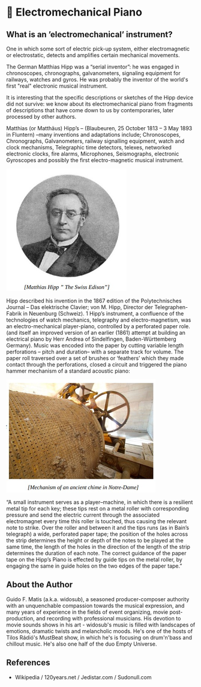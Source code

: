 # 🎹 Electromechanical Piano

## What is an ’electromechanical’ instrument?

One in which some sort of electric pick-up system, either electromagnetic or electrostatic,
detects and amplifies certain mechanical movements. 

The German Matthias Hipp was a “serial inventor”: he was engaged in chronoscopes, chronographs, 
galvanometers, signaling equipment for railways, watches and gyros. He was probably the inventor of the world's 
first "real" electronic musical instrument.

It is interesting that the specific descriptions or sketches of the Hipp device did not survive: we know about its 
electromechanical piano from fragments of descriptions that have come down to us by contemporaries, later 
processed by other authors.

Matthias (or Matthäus) Hipp’s – (Blaubeuren, 25 October 1813 – 3
May 1893 in Fluntern) –many inventions and adaptations include;
Chronoscopes, Chronographs, Galvanometers, railway signalling
equipment, watch and clock mechanisms, Telegraphic time detectors,
telexes, networked electronic clocks, fire alarms, Microphones,
Seismographs, electronic Gyroscopes and possibly the first electro-magnetic musical instrument.

![img_1](_static/images/electromechanical_piano/img_1.jpg)

Hipp described his invention in the 1867 edition of the 
Polytechnisches Journal – Das elektrische Clavier; von M. Hipp,
Director der Telegraphen-Fabrik in Neuenburg (Schweiz). 1 Hipp’s
instrument, a confluence of the technologies of watch mechanics,
telegraphy and electro-magnetism, was an electro-mechanical player-piano, controlled by a perforated paper role. (and itself an improved
version of an earlier (1861) attempt at building an electrical piano by Herr Andrea of Sindelfingen, Baden-Württemberg Germany). 
Music was encoded into the paper by cutting variable length perforations – pitch and duration– with a separate 
track for volume. The paper roll traversed over a set of brushes or ‘feathers’ which they made contact through the 
perforations, closed a circuit and triggered the piano hammer mechanism of a standard acoustic piano:

![img_2](_static/images/electromechanical_piano/img_2.jpg)

“A small instrument serves as a player–machine, in which
there is a resilient metal tip for each key; these tips rest on 
a metal roller with corresponding pressure and send the
electric current through the associated electromagnet 
every time this roller is touched, thus causing the relevant
note to strike. Over the roller and between it and the tips
runs (as in Bain’s telegraph) a wide, perforated paper tape;
the position of the holes across the strip determines the
height or depth of the notes to be played at the same time,
the length of the holes in the direction of the length of 
the strip determines the duration of each note. The correct
guidance of the paper tape on the Hipp’s Piano is effected 
by guide tips on the metal roller, by engaging the same in
guide holes on the two edges of the paper tape.”

## About the Author

Guido F. Matis (a.k.a. widosub), a seasoned producer-composer authority with an unquenchable compassion towards the musical 
expression, and many years of experience in the fields of event organizing, movie post-production, and recording with professional 
musicians. His devotion to movie sounds shows in his art - widosub's music is filled with landscapes of emotions, dramatic twists and
melancholic moods. He's one of the hosts of Tilos Rádió's MustBeat show, in which he's is focusing on drum'n'bass and chillout 
music. He's also one half of the duo Empty Universe.

## References

- Wikipedia / 120years.net / Jedistar.com / Sudonull.com

